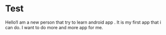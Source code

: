 # Test
Hello!I am a new person that try to learn android app .
It is my first app that i can do.
I want to do more and more app for me.
